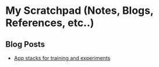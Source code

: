 # My Scratchpad (Notes, Blogs, References, etc..)

## Blog Posts
* [App stacks for training and experiments](https://reubenrajan.github.io/SampleAppStacks/)